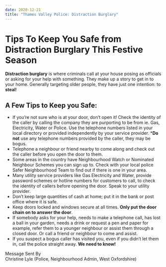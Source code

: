 ```yaml
---
date: 2020-12-21
title: "Thames Valley Police: Distraction Burglary"
---
```


# Tips To Keep You Safe from Distraction Burglary This Festive Season


**Distraction burglary** is where criminals call at your house posing as
officials or asking for your help with something. They make up a story
to get in to your home. Generally targeting older people, they have
just one intention: to **steal**!

## A Few Tips to Keep you Safe:

 * If you’re not sure who is at your door, don’t open it! Check the identity of the caller by calling the company they are purporting to be from ie. Gas, Electricity, Water or Police. Use the telephone numbers listed in your local directory or provided independently by your service provider. ***Do not** use any telephone numbers provided by the caller, they may be bogus.
 * Telephone a neighbour or friend nearby to come along and check out the caller before you open the door to them.
 * Some areas in the country have Neighbourhood Watch or Nominated Neighbour Schemes you can sign up to. Check with your local police Safer Neighbourhood Team to find out if there is one in your area.
 * Many utility service providers like Gas Electricity and Water, provide password schemes or hotline numbers for customers to call, to check the identity of callers before opening the door. Speak to your utility provider.
 * Don’t keep large quantities of cash at home; put it in the bank or post office where it is safe.
 * Keep doors locked and windows secure at all times. **Only put the door chain on to answer the door**.
 * If somebody asks for your help, needs to make a telephone call, has lost a ball in your garden, needs a drink or request a pen and paper for example, refer them to a younger neighbour or assist them through a closed door. Or call a friend or neighbour to come and assist.
 * If you suspect a bogus caller has visited you, even if you didn’t let them in, call the police straight away.  **We need to know!**



Message Sent By  
Christine Lyle (Police, Neighbourhood Admin, West Oxfordshire)
